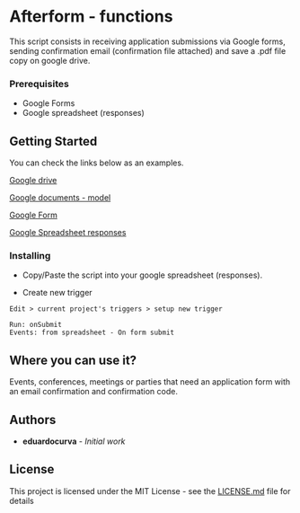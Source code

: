# Afterform - functions

This script consists in receiving application submissions via Google forms, sending confirmation email (confirmation file attached) and save a .pdf file copy on google drive.

### Prerequisites

* Google Forms
* Google spreadsheet (responses)

## Getting Started

You can check the links below as an examples.

[Google drive](https://drive.google.com/open?id=1_uh2Ro2plc8V-Wsg-xaNYM9x6Vtc8bJgN5G3eIQ_tRA)

[Google documents - model](https://docs.google.com/document/d/1_uh2Ro2plc8V-Wsg-xaNYM9x6Vtc8bJgN5G3eIQ_tRA/)

[Google Form](https://docs.google.com/forms/d/e/1FAIpQLSf0D8qN0nK57gtFOxCRbFZw_sAxCAymugnPWN7HWOJ7syXnNA/viewform?usp=sf_link)

[Google Spreadsheet responses](
https://docs.google.com/spreadsheets/d/1uoDCFzvjPkJCsfIfAiKrmZ2Mmb0sQgUTJzLATwwXEM0/edit?usp=sharing)


### Installing

* Copy/Paste the script into your google spreadsheet (responses).

* Create new trigger

```
Edit > current project's triggers > setup new trigger
```

```
Run: onSubmit
Events: from spreadsheet - On form submit
```

## Where you can use it?

Events, conferences, meetings or parties that need an application form with an email confirmation and confirmation code.

## Authors

* **eduardocurva** - *Initial work*

## License

This project is licensed under the MIT License - see the [LICENSE.md](LICENSE.md) file for details
